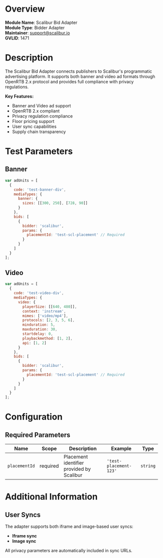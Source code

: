 # Overview

**Module Name**: Scalibur Bid Adapter  
**Module Type**: Bidder Adapter  
**Maintainer**: support@scalibur.io  
**GVLID**: 1471

# Description

The Scalibur Bid Adapter connects publishers to Scalibur's programmatic advertising platform. It supports both banner and video ad formats through OpenRTB 2.x protocol and provides full compliance with privacy regulations.

**Key Features:**
- Banner and Video ad support
- OpenRTB 2.x compliant
- Privacy regulation compliance
- Floor pricing support
- User sync capabilities
- Supply chain transparency

# Test Parameters

## Banner

```javascript
var adUnits = [
  {
    code: 'test-banner-div',
    mediaTypes: {
      banner: {
        sizes: [[300, 250], [728, 90]]
      }
    },
    bids: [
      {
        bidder: 'scalibur',
        params: {
          placementId: 'test-scl-placement' // Required
        }
      }
    ]
  }
];
```

## Video

```javascript
var adUnits = [
  {
    code: 'test-video-div', 
    mediaTypes: {
      video: {
        playerSize: [[640, 480]],
        context: 'instream',
        mimes: ['video/mp4'],
        protocols: [2, 3, 5, 6],
        minduration: 5,
        maxduration: 30,
        startdelay: 0,
        playbackmethod: [1, 2],
        api: [1, 2]
      }
    },
    bids: [
      {
        bidder: 'scalibur',
        params: {
          placementId: 'test-scl-placement' // Required
        }
      }
    ]
  }
];
```

# Configuration
## Required Parameters

| Name | Scope | Description | Example | Type |
| --- | --- | --- | --- | --- |
| `placementId` | required | Placement identifier provided by Scalibur | `'test-placement-123'` | `string` |

# Additional Information

## User Syncs
The adapter supports both iframe and image-based user syncs:
- **Iframe sync**
- **Image sync**

All privacy parameters are automatically included in sync URLs.

